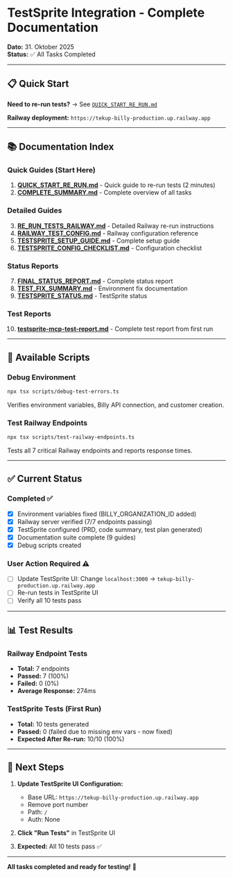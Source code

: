 # TestSprite Integration - Complete Documentation

**Dato:** 31. Oktober 2025  
**Status:** ✅ All Tasks Completed

---

## 📋 Quick Start

**Need to re-run tests?** → See [`QUICK_START_RE_RUN.md`](./QUICK_START_RE_RUN.md)

**Railway deployment:** `https://tekup-billy-production.up.railway.app`

---

## 📚 Documentation Index

### Quick Guides (Start Here)

1. **[QUICK_START_RE_RUN.md](./QUICK_START_RE_RUN.md)** - Quick guide to re-run tests (2 minutes)
2. **[COMPLETE_SUMMARY.md](./COMPLETE_SUMMARY.md)** - Complete overview of all tasks

### Detailed Guides

3. **[RE_RUN_TESTS_RAILWAY.md](./RE_RUN_TESTS_RAILWAY.md)** - Detailed Railway re-run instructions
4. **[RAILWAY_TEST_CONFIG.md](./RAILWAY_TEST_CONFIG.md)** - Railway configuration reference
5. **[TESTSPRITE_SETUP_GUIDE.md](../docs/testing/TESTSPRITE_SETUP_GUIDE.md)** - Complete setup guide
6. **[TESTSPRITE_CONFIG_CHECKLIST.md](../docs/testing/TESTSPRITE_CONFIG_CHECKLIST.md)** - Configuration checklist

### Status Reports

7. **[FINAL_STATUS_REPORT.md](./FINAL_STATUS_REPORT.md)** - Complete status report
8. **[TEST_FIX_SUMMARY.md](./TEST_FIX_SUMMARY.md)** - Environment fix documentation
9. **[TESTSPRITE_STATUS.md](../docs/testing/TESTSPRITE_STATUS.md)** - TestSprite status

### Test Reports

10. **[testsprite-mcp-test-report.md](./testsprite-mcp-test-report.md)** - Complete test report from first run

---

## 🔧 Available Scripts

### Debug Environment

```bash
npx tsx scripts/debug-test-errors.ts
```

Verifies environment variables, Billy API connection, and customer creation.

### Test Railway Endpoints

```bash
npx tsx scripts/test-railway-endpoints.ts
```

Tests all 7 critical Railway endpoints and reports response times.

---

## ✅ Current Status

### Completed ✅

- [x] Environment variables fixed (BILLY_ORGANIZATION_ID added)
- [x] Railway server verified (7/7 endpoints passing)
- [x] TestSprite configured (PRD, code summary, test plan generated)
- [x] Documentation suite complete (9 guides)
- [x] Debug scripts created

### User Action Required ⚠️

- [ ] Update TestSprite UI: Change `localhost:3000` → `tekup-billy-production.up.railway.app`
- [ ] Re-run tests in TestSprite UI
- [ ] Verify all 10 tests pass

---

## 📊 Test Results

### Railway Endpoint Tests

- **Total:** 7 endpoints
- **Passed:** 7 (100%)
- **Failed:** 0 (0%)
- **Average Response:** 274ms

### TestSprite Tests (First Run)

- **Total:** 10 tests generated
- **Passed:** 0 (failed due to missing env vars - now fixed)
- **Expected After Re-run:** 10/10 (100%)

---

## 🎯 Next Steps

1. **Update TestSprite UI Configuration:**
   - Base URL: `https://tekup-billy-production.up.railway.app`
   - Remove port number
   - Path: `/`
   - Auth: None

2. **Click "Run Tests"** in TestSprite UI

3. **Expected:** All 10 tests pass ✅

---

**All tasks completed and ready for testing!** 🚀
